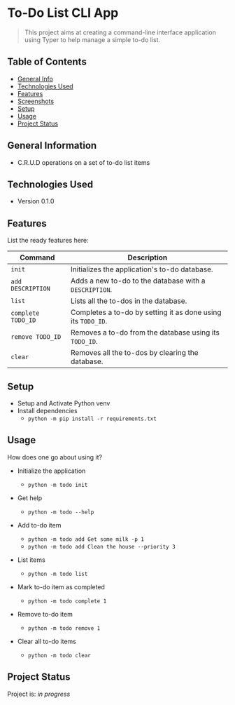# To-Do List CLI App

> This project aims at creating a command-line interface application using Typer to help manage a simple to-do list.

## Table of Contents

* [General Info](#general-information)
* [Technologies Used](#technologies-used)
* [Features](#features)
* [Screenshots](#screenshots)
* [Setup](#setup)
* [Usage](#usage)
* [Project Status](#project-status)

## General Information

- C.R.U.D operations on a set of to-do list items



## Technologies Used
- Version 0.1.0


## Features
List the ready features here:

| Command            | Description                                                  |
| ------------------ | ------------------------------------------------------------ |
| `init`             | Initializes the application's to-do database.                |
| `add DESCRIPTION`  | Adds a new to-do to the database with a `DESCRIPTION`.       |
| `list`             | Lists all the to-dos in the database.                        |
| `complete TODO_ID` | Completes a to-do by setting it as done using its `TODO_ID`. |
| `remove TODO_ID`   | Removes a to-do from the database using its `TODO_ID`.       |
| `clear`            | Removes all the to-dos by clearing the database.             |


## Setup
- Setup and Activate Python venv
- Install dependencies
  - `python -m pip install -r requirements.txt`


## Usage
How does one go about using it?

- Initialize the application
  - `python -m todo init`
- Get help
  - `python -m todo --help`

- Add to-do item
  - `python -m todo add Get some milk -p 1`
  - `python -m todo add Clean the house --priority 3`
- List items
  - `python -m todo list`
- Mark to-do item as completed
  - `python -m todo complete 1`

- Remove to-do item
  - `python -m todo remove 1`
- Clear all to-do items
  - `python -m todo clear`


## Project Status
Project is: _in progress_
